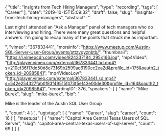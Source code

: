 {
  "title": "Insights from Tech Hiring Managers",
  "type": "recording",
  "tags": [
    "Career"
  ],
  "date": "2019-10-15T15:09:32",
  "draft": false,
  "slug": "insights-from-tech-hiring-managers",
  "abstract": "<p>Last night I attended an \"Ask a Manager\" panel of tech managers who do interviewing and hiring. There were many great questions and helpful answers. I'm going to recap many of the points that struck me as important.</p>",
  "vimeo": "367833441",
  "moreinfo": "https://www.meetup.com/Austin-SQL-Server-User-Group/events/pttzvqyznbtb/",
  "thumbnail": "https://i.vimeocdn.com/video/824337184_295x166.jpg",
  "mp4Video": "http://player.vimeo.com/external/367833441.hd.mp4?s=210ef36f17dd50d8e73169b2599ac6190cc2ea2d&profile_id=175&oauth2_token_id=20985841",
  "mp4VideoLow": "http://player.vimeo.com/external/367833441.sd.mp4?s=542e254327fab0f83f49515f473f5ef43e00de30&profile_id=164&oauth2_token_id=20985841",
  "recordingID": 376,
  "speakers": [
    {
      "name": "Mike Burek",
      "slug": "mike-burek",
      "bio": "<p>Mike is the leader of the Austin SQL User Group</p>",
      "count": 4
    }
  ],
  "ugtvtags": [
    {
      "name": "Career",
      "slug": "career",
      "count": 16
    }
  ],
  "meetups": [
    {
      "name": "Capitol Area Central Texas Users of SQL Server",
      "slug": "capitol-area-central-texas-users-of-sql-server",
      "count": 69
    }
  ]
}